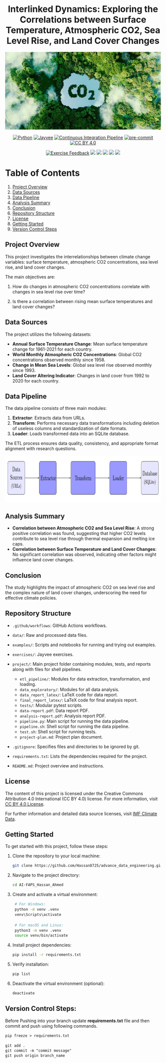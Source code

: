 <div align="center">
  <h1>Interlinked Dynamics: Exploring the Correlations between Surface Temperature, Atmospheric CO2, Sea Level Rise, and Land Cover Changes</h1>
  <img src="project/final_report_latex/pictures/co2_github.jpg" width="1000" height="250" alt="Project Logo">
</div>

<div align="center">

[![Python](https://img.shields.io/badge/python-3.11.9-blue.svg)](https://www.python.org/downloads/release/python-3119/)
[![Jayvee](https://img.shields.io/badge/jayvee-0.4.0-blue.svg)](https://pypi.org/project/jayvee/0.4.0/)
[![Continuous Integration Pipeline](https://github.com/Hassan8725/advance_data_engineering/actions/workflows/project_test.yml/badge.svg)](https://github.com/Hassan8725/advance_data_engineering/actions/workflows/project_test.yml)
[![pre-commit](https://github.com/Hassan8725/advance_data_engineering/actions/workflows/pre-commit.yaml/badge.svg)](https://github.com/Hassan8725/advance_data_engineering/actions/workflows/pre-commit.yaml)
[![CC BY 4.0][cc-by-shield]][cc-by]

[![Exercise Feedback](https://github.com/Hassan8725/advance_data_engineering/actions/workflows/exercise-feedback.yml/badge.svg)](https://github.com/Hassan8725/advance_data_engineering/actions/workflows/exercise-feedback.yml)
![](https://byob.yarr.is/Hassan8725/advance_data_engineering/score_ex1) ![](https://byob.yarr.is/Hassan8725/advance_data_engineering/score_ex2) ![](https://byob.yarr.is/Hassan8725/advance_data_engineering/score_ex3) ![](https://byob.yarr.is/Hassan8725/advance_data_engineering/score_ex4) ![](https://byob.yarr.is/Hassan8725/advance_data_engineering/score_ex5)
</div>

# Table of Contents

1. [Project Overview](#project-overview)
2. [Data Sources](#data-sources)
3. [Data Pipeline](#data-pipeline)
4. [Analysis Summary](#analysis-summary)
5. [Conclusion](#conclusion)
6. [Repository Structure](#repository-structure)
7. [License](#license)
8. [Getting Started](#getting-started)
9. [Version Control Steps](#version-control-steps)


## Project Overview
This project investigates the interrelationships between climate change variables: surface temperature, atmospheric CO2 concentrations, sea level rise, and land cover changes.

The main objectives are:
1. How do changes in atmospheric CO2 concentrations correlate with changes in sea level rise over time?

2. Is there a correlation between rising mean surface temperatures and land cover changes?

## Data Sources
The project utilizes the following datasets:
- **Annual Surface Temperature Change**: Mean surface temperature change for 1961-2021 for each country.
- **World Monthly Atmospheric CO2 Concentrations**: Global CO2 concentrations observed monthly since 1958.
- **Change in Mean Sea Levels**: Global sea level rise observed monthly since 1993.
- **Land Cover Altering Indicator**: Changes in land cover from 1992 to 2020 for each country.

## Data Pipeline
The data pipeline consists of three main modules:
1. **Extractor**: Extracts data from URLs.
2. **Transform**: Performs necessary data transformations including deletion of useless columns and standardization of date formats.
3. **Loader**: Loads transformed data into an SQLite database.

The ETL process ensures data quality, consistency, and appropriate format alignment with research questions.

<div align="center">
  <img src="project/final_report_latex/pictures/etl.png" width="1000" height="150" alt="ETL_Pipeline">
</div>

## Analysis Summary
- **Correlation between Atmospheric CO2 and Sea Level Rise**: A strong positive correlation was found, suggesting that higher CO2 levels contribute to sea level rise through thermal expansion and melting ice caps.
- **Correlation between Surface Temperature and Land Cover Changes**: No significant correlation was observed, indicating other factors might influence land cover changes.

## Conclusion
The study highlights the impact of atmospheric CO2 on sea level rise and the complex nature of land cover changes, underscoring the need for effective climate policies.

## Repository Structure
- `.github/workflows`: GitHub Actions workflows.
- `data/`: Raw and processed data files.
- `examples/`: Scripts and notebooks for running and trying out examples.
- `exercises/`: Jayvee exercises.
- `project/`: Main project folder containing modules, tests, and reports along with files for shell pipelines.
	- `etl_pipeline/`: Modules for data extraction, transformation, and loading.
	- `data_exploratory/`: Modules for all data analysis.
	- `data_report_latex/`: LaTeX code for data report.
	- `final_report_latex/`: LaTeX code for final analysis report.
	- `tests/`: Modular pytest scripts.
	- `data-report.pdf`: Data report PDF.
	- `analysis-report.pdf`: Analysis report PDF.
	- `pipeline.py`: Main script for running the data pipeline.
	- `pipeline.sh`: Shell script for running the data pipeline.
	- `test.sh`: Shell script for running tests.
	- `project-plan.md`: Project plan document.

- `.gitignore`: Specifies files and directories to be ignored by git.
- `requirements.txt`: Lists the dependencies required for the project.
- `README.md`: Project overview and instructions.

## License

The content of this project is licensed under the Creative Commons Attribution 4.0 International (CC BY 4.0) license. For more information, visit [CC BY 4.0 License](https://creativecommons.org/licenses/by/4.0/).

[cc-by]: http://creativecommons.org/licenses/by/4.0/
[cc-by-image]: https://licensebuttons.net/l/by/4.0/88x31.png
[cc-by-shield]: https://img.shields.io/badge/License-CC%20BY%204.0-lightgrey.svg

For further information and detailed data source licenses, visit [IMF Climate Data](https://climatedata.imf.org/).

## Getting Started

To get started with this project, follow these steps:

1. Clone the repository to your local machine:

   ```bash
   git clone https://github.com/Hassan8725/advance_data_engineering.git
   ```
2. Navigate to the project directory:

   ```bash
   cd AI-FAPS_Hassan_Ahmed
   ```
3. Create and activate a virtual environment:

   ```bash
    # For Windows:
    python -m venv .venv
    venv\Scripts\activate

    # For macOS and Linux:
    python3 -m venv .venv
    source venv/bin/activate
   ```
4. Install project dependencies:

   ```bash
   pip install -r requirements.txt
   ```
5. Verify installation:

   ```bash
   pip list
   ```
6. Deactivate the virtual environment (optional):

   ```bash
   deactivate
   ```

## Version Control Steps:

Before Pushing into your branch update **requirements.txt** file and then commit and push using following commands.

```
pip freeze > requirements.txt

git add .
git commit -m "commit message"
git push origin branch_name

```
